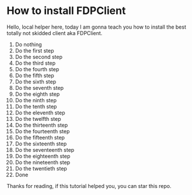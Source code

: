 # How to install FDPClient
Hello, local helper here, today I am gonna teach you how to install the best totally not skidded client aka FDPClient.
1. Do nothing
2. Do the first step
3. Do the second step
4. Do the third step
5. Do the fourth step
6. Do the fifth step
7. Do the sixth step
8. Do the seventh step
9. Do the eighth step
10. Do the ninth step
11. Do the tenth step
12. Do the eleventh step
13. Do the twelfth step
14. Do the thirteenth step
15. Do the fourteenth step
16. Do the fifteenth step
17. Do the sixteenth step
18. Do the seventeenth step
19. Do the eighteenth step
20. Do the nineteenth step
21. Do the twentieth step
23. Done

Thanks for reading, if this tutorial helped you, you can star this repo.

